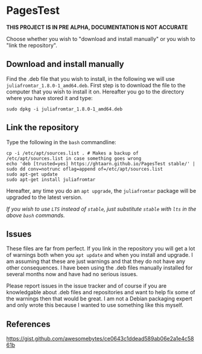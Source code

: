 # PagesTest

**THIS PROJECT IS IN PRE ALPHA, DOCUMENTATION IS NOT ACCURATE**

Choose whether you wish to "download and install manually" or you wish to
"link the repository".

## Download and install manually

Find the .deb file that you wish to install, in the following we will use
`juliafromtar_1.8.0-1_amd64.deb`. First step is to download the file to the
computer that you wish to install it on. Hereafter you go to the directory
where you have stored it and type:

```
sudo dpkg -i juliafromtar_1.8.0-1_amd64.deb
```

## Link the repository

Type the following in the `bash` commandline:

```
cp -i /etc/apt/sources.list . # Makes a backup of /etc/apt/sources.list in case something goes wrong
echo 'deb [trusted=yes] https://ghtaarn.github.io/PagesTest stable/' | sudo dd conv=notrunc oflag=append of=/etc/apt/sources.list
sudo apt-get update
sudo apt-get install juliafromtar
```

Hereafter, any time you do an `apt upgrade`, the `juliafromtar` package
will be upgraded to the latest version.

*If you wish to use `LTS` instead of `stable`, just substitute `stable`
with `lts` in the above `bash` commands.*

## Issues

These files are far from perfect. If you link in the repository you will get a
lot of warnings both when you `apt update` and when you install and upgrade.
I am assuming that these are just warnings and that they do not have any
other consequences. I have been using the .deb files manually installed for
several months now and have had no serious issues.

Please report issues in the issue tracker and of course if you are
knowledgable about .deb files and repositories and want to help fix some of
the warnings then that would be great. I am not a Debian packaging expert
and only wrote this because I wanted to use something like this myself.

## References

https://gist.github.com/awesomebytes/ce0643c1ddead589ab06e2a1e4c5861b

